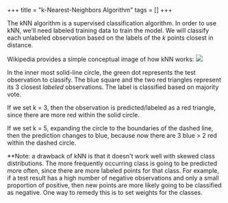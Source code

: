 +++
title = "k-Nearest-Neighbors Algorithm"
tags = []
+++

The kNN algorithm is a supervised classification algorithm. In order to use kNN, we'll need labeled training data to train the model. We will classify each unlabeled observation based on the labels of the *k* points closest in distance.

Wikipedia provides a simple conceptual image of how kNN works:
![](https://upload.wikimedia.org/wikipedia/commons/thumb/e/e7/KnnClassification.svg/440px-KnnClassification.svg.png)

In the inner most solid-line circle, the green dot represents the test observation to classify. The blue square and the two red triangles represent its 3 closest *labeled* observations. The label is classified based on majority vote. 

If we set k = 3, then the observation is predicted/labeled as a red triangle, since there are more red within the solid circle. 

If we set k = 5, expanding the circle to the boundaries of the dashed line, then the prediction changes to blue, because now there are 3 blue > 2 red within the dashed circle.


**Note: a drawback of kNN is that it doesn't work well with skewed class distributions. The more frequently occurring class is going to be predicted more often, since there are more labeled points for that class. For example, if a test result has a high number of negative observations and only a small proportion of positive, then new points are more likely going to be classified as negative. One way to remedy this is to set weights for the classes.


<!-- Source: wikipedia -->
